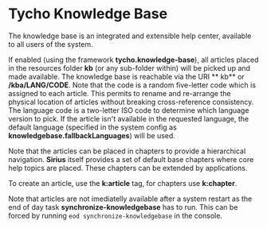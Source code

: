 # Tycho Knowledge Base

The knowledge base is an integrated and extensible help center, available to all users of the system.

If enabled (using the framework **tycho.knowledge-base**), all articles placed in the resources folder
**kb** (or any sub-folder within) will be picked up and made available. The knowledge base is reachable via the URI **
kb** or **/kba/LANG/CODE**. Note that the code is a random five-letter code which is assigned to each article. This
permits to rename and re-arrange the physical location of articles without breaking cross-reference consistency. The
language code is a two-letter ISO code to determine which language version to pick. If the article isn't available in
the requested language, the default language (specified in the system config as **knowledgebase.fallbackLanguages**) will be
used.

Note that the articles can be placed in chapters to provide a hierarchical navigation. **Sirius**
itself provides a set of default base chapters where core help topics are placed. These chapters can be extended by
applications.

To create an article, use the **k:article** tag, for chapters use **k:chapter**.

Note that articles are not imediatelly available after a system restart as the end of day task
**synchronize-knowledgebase** has to run. This can be forced by running `eod synchronize-knowledgebase`
in the console.
